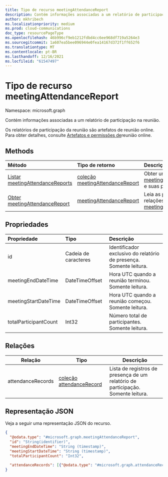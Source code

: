 ```yaml
---
title: Tipo de recurso meetingAttendanceReport
description: Contém informações associadas a um relatório de participação na reunião.
author: mkhribech
ms.localizationpriority: medium
ms.prod: cloud-communications
doc_type: resourcePageType
ms.openlocfilehash: 46b996cf9eb1212fdbd4cc6ee968df719a5264e3
ms.sourcegitcommit: 1a607ea5bee096944e0fea14167d372f1ff652f6
ms.translationtype: MT
ms.contentlocale: pt-BR
ms.lasthandoff: 12/16/2021
ms.locfileid: "61547497"
---
```

# <a name="meetingattendancereport-resource-type"></a>Tipo de recurso meetingAttendanceReport

Namespace: microsoft.graph

Contém informações associadas a um relatório de participação na reunião.

Os relatórios de participação da reunião são artefatos de reunião online. Para obter detalhes, consulte [Artefatos e permissões de](/graph/cloud-communications-online-meeting-artifacts)reunião online.

## <a name="methods"></a>Methods

|Método|Tipo de retorno|Descrição|
|:---|:---|:---|
|[Listar meetingAttendanceReports](../api/meetingattendancereport-list.md)|[coleção meetingAttendanceReport](../resources/meetingattendancereport.md)|Obter uma lista de  [objetos meetingAttendanceReport](../resources/meetingattendancereport.md) e suas propriedades.|
|[Obter meetingAttendanceReport](../api/meetingattendancereport-get.md)|[meetingAttendanceReport](../resources/meetingattendancereport.md)|Leia as propriedades e as relações de um [objeto meetingAttendanceReport.](../resources/meetingattendancereport.md)|

## <a name="properties"></a>Propriedades

| Propriedade              | Tipo                                               | Descrição                     |
|:----------------------|:---------------------------------------------------|:--------------------------------|
| id                    | Cadeia de caracteres   | Identificador exclusivo do relatório de presença. Somente leitura. |
| meetingEndDateTime    | DateTimeOffset | Hora UTC quando a reunião terminou. Somente leitura.   |
| meetingStartDateTime  | DateTimeOffset | Hora UTC quando a reunião começou. Somente leitura.   |
| totalParticipantCount | Int32 | Número total de participantes. Somente leitura.  |

## <a name="relationships"></a>Relações

| Relação | Tipo | Descrição |
| ------------ | ---- | ----------- |
| attendanceRecords | [coleção attendanceRecord](attendanceRecord.md) | Lista de registros de presença de um relatório de participação. Somente leitura. |

## <a name="json-representation"></a>Representação JSON

Veja a seguir uma representação JSON do recurso.

<!-- {
  "blockType": "resource",
  "optionalProperties": [

  ],
  "@odata.type": "microsoft.graph.meetingAttendanceReport"
}-->

```json
{
  "@odata.type": "#microsoft.graph.meetingAttendanceReport",
  "id": "String(identifier)",
  "meetingEndDateTime": "String (timestamp)",
  "meetingStartDateTime": "String (timestamp)",
  "totalParticipantCount": "Int32",

  "attendanceRecords": [{"@odata.type": "#microsoft.graph.attendanceRecord"}]
}
```
